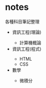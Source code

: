 # notes
各種科目筆記整理<br/>
<ul>
  <li>資訊工程(理論)</li>
    <ul>
      <li><a url="">計算機概論</a></li>
    </ul>
  <li>資訊工程(程式)</li>
    <ul>
      <li>HTML</li>
      <li>CSS</li>
    </ul>
  <li>數學</li>
    <ul>
      <li>微積分</li>
    </ul>
</ul>
